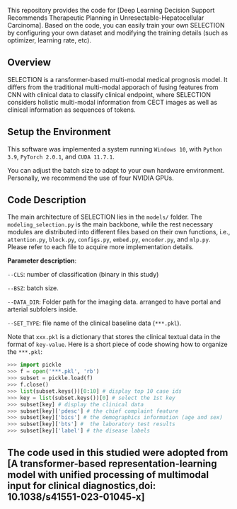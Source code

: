 This repository provides the code for [Deep Learning Decision Support Recommends Therapeutic Planning in Unresectable-Hepatocellular Carcinoma]. Based on the code, you can easily train your own SELECTION by configuring your own dataset and modifying the training details (such as optimizer, learning rate, etc).

## Overview
SELECTION is a ransformer-based multi-modal medical prognosis model. It differs from the traditional multi-modal apporach of fusing features from CNN with clinical data to classify clinical endpoint, where SELECTION considers holistic multi-modal information from CECT images as well as clinical information as sequences of tokens.

## Setup the Environment
This software was implemented a system running `Windows 10`, with `Python 3.9`, `PyTorch 2.0.1`, and `CUDA 11.7.1`.

You can adjust the batch size to adapt to your own hardware environment. Personally, we recommend the use of four NVIDIA GPUs.

## Code Description
The main architecture of SELECTION lies in the `models/` folder. The `modeling_selection.py` is the main backbone, while the rest necessary modules are distributed into different files based on their own functions, i.e., `attention.py`, `block.py`, `configs.py`, `embed.py`, `encoder.py`, and `mlp.py`. Please refer to each file to acquire more implementation details. 

**Parameter description**:

`--CLS`: number of classification (binary in this study)

`--BSZ`: batch size.

`--DATA_DIR`: Folder path for the imaging data. arranged to have portal and arterial subfolers inside.

`--SET_TYPE`: file name of the clinical baseline data (`***.pkl`).

Note that `xxx.pkl` is a dictionary that stores the clinical textual data in the format of `key-value`. Here is a short piece of code showing how to organize the `***.pkl`:
```python
>>> import pickle
>>> f = open('***.pkl', 'rb')
>>> subset = pickle.load(f)
>>> f.close()
>>> list(subset.keys())[0:10] # display top 10 case ids
>>> key = list(subset.keys())[0] # select the 1st key
>>> subset[key] # display the clinical data
>>> subset[key]['pdesc'] # the chief complaint feature
>>> subset[key]['bics'] # the demographics information (age and sex)
>>> subset[key]['bts'] #  the laboratory test results
>>> subset[key]['label'] # the disease labels
```

## The code used in this studied were adopted from [A transformer-based representation-learning model with unified processing of multimodal input for clinical diagnostics,doi: 10.1038/s41551-023-01045-x]

